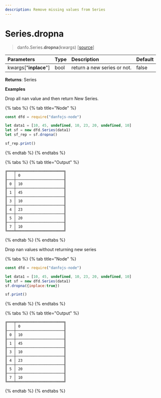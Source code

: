 ```yaml
---
description: Remove missing values from Series
---
```


# Series.dropna

> danfo.Series.**dropna**\(kwargs\)     \[[source](https://github.com/opensource9ja/danfojs/blob/master/danfojs/src/core/series.js#L931)\]

| Parameters | Type | Description | Default |
| :--- | :--- | :--- | :--- |
| kwargs\["**inplace**"\] | bool | return a new series or not.  | false |

**Returns**: Series

**Examples**

Drop all nan value and then return New Series.

{% tabs %}
{% tab title="Node" %}
```javascript
const dfd = require("danfojs-node")

let data1 = [10, 45, undefined, 10, 23, 20, undefined, 10]
let sf = new dfd.Series(data1)
let sf_rep = sf.dropna()

sf_rep.print()
```
{% endtab %}
{% endtabs %}

{% tabs %}
{% tab title="Output" %}
```text
╔═══╤══════════════════════╗
║   │ 0                    ║
╟───┼──────────────────────╢
║ 0 │ 10                   ║
╟───┼──────────────────────╢
║ 1 │ 45                   ║
╟───┼──────────────────────╢
║ 3 │ 10                   ║
╟───┼──────────────────────╢
║ 4 │ 23                   ║
╟───┼──────────────────────╢
║ 5 │ 20                   ║
╟───┼──────────────────────╢
║ 7 │ 10                   ║
╚═══╧══════════════════════╝
```
{% endtab %}
{% endtabs %}

Drop nan values without returning new series

{% tabs %}
{% tab title="Node" %}
```javascript
const dfd = require("danfojs-node")

let data1 = [10, 45, undefined, 10, 23, 20, undefined, 10]
let sf = new dfd.Series(data1)
sf.dropna({inplace:true})

sf.print()
```
{% endtab %}
{% endtabs %}

{% tabs %}
{% tab title="Output" %}
```text
╔═══╤══════════════════════╗
║   │ 0                    ║
╟───┼──────────────────────╢
║ 0 │ 10                   ║
╟───┼──────────────────────╢
║ 1 │ 45                   ║
╟───┼──────────────────────╢
║ 3 │ 10                   ║
╟───┼──────────────────────╢
║ 4 │ 23                   ║
╟───┼──────────────────────╢
║ 5 │ 20                   ║
╟───┼──────────────────────╢
║ 7 │ 10                   ║
╚═══╧══════════════════════╝
```
{% endtab %}
{% endtabs %}

